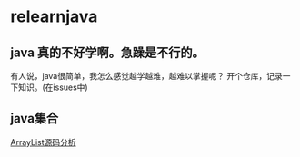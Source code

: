 # relearnjava  
## java 真的不好学啊。急躁是不行的。

有人说，java很简单，我怎么感觉越学越难，越难以掌握呢？
开个仓库，记录一下知识。(在issues中)

## java集合
[ArrayList源码分析](https://github.com/xuyuntian/relearnjava/issues/1)
